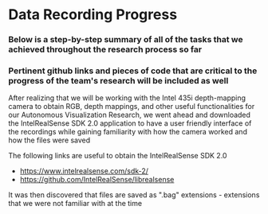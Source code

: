 # Data Recording Progress

### Below is a step-by-step summary of all of the tasks that we achieved throughout the research process so far
### Pertinent github links and pieces of code that are critical to the progress of the team's research will be included as well

After realizing that we will be working with the Intel 435i depth-mapping camera to obtain RGB, depth mappings, and other useful functionalities for our Autonomous Visualization Research, we went ahead and downloaded the IntelRealSense SDK 2.0 application to have a user friendly interface of the recordings while gaining familiarity with how the camera worked and how the files were saved

The following links are useful to obtain the IntelRealSense SDK 2.0 

* https://www.intelrealsense.com/sdk-2/
* https://github.com/IntelRealSense/librealsense


It was then discovered that files are saved as ".bag" extensions - extensions that we were not familiar with at the time


